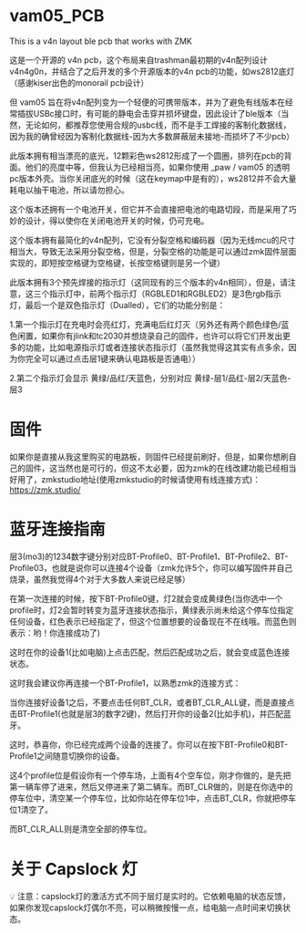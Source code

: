 # vam05_PCB
This is a v4n layout ble pcb that works with ZMK

这是一个开源的 v4n pcb，这个布局来自trashman最初期的v4n配列设计v4n4g0n，并结合了之后开发的多个开源版本的v4n pcb的功能，如ws2812底灯（感谢kiser出色的monorail pcb设计）

但 vam05 旨在将v4n配列变为一个轻便的可携带版本，并为了避免有线版本在经常插拔USBc接口时，有可能的静电会击穿并损坏键盘，因此设计了ble版本（当然，无论如何，都推荐您使用合规的usbc线，而不是手工焊接的客制化数据线，因为我的确曾经因为客制化数据线-因为大多数屏蔽层未接地-而损坏了不少pcb）

此版本拥有相当漂亮的底光，12颗彩色ws2812形成了一个圆圈，排列在pcb的背面。他们的亮度中等，但我认为已经相当亮，如果你使用 _paw / vam05 的透明pc版本外壳。当你关闭底光的时候（这在keymap中是有的），ws2812并不会大量耗电以抽干电池，所以请勿担心。

这个版本还拥有一个电池开关，但它并不会直接把电池的电路切段，而是采用了巧妙的设计，得以使你在关闭电池开关的时候，仍可充电。

这个版本拥有最简化的v4n配列，它没有分裂空格和编码器（因为无线mcu的尺寸相当大，导致无法采用分裂空格，但是，分裂空格的功能是可以通过zmk固件层面实现的，即短按空格键为空格键，长按空格键则是另一个键）

此版本拥有3个预先焊接的指示灯（这同现有的三个版本的v4n相同），但是，请注意，这三个指示灯中，前两个指示灯（RGBLED1和RGBLED2）是3色rgb指示灯，最后一个是双色指示灯（Dualled），它们的功能分别是：

1.第一个指示灯在充电时会亮红灯，充满电后红灯灭（另外还有两个颜色绿色/蓝色闲置，如果你有jlink和tc2030并想烧录自己的固件，也许可以将它们开发出更多的功能，比如电源指示灯或者连接状态指示灯（虽然我觉得这其实有点多余，因为你完全可以通过点击层1键来确认电路板是否通电））

2.第二个指示灯会显示 黄绿/品红/天蓝色，分别对应 黄绿-层1/品红-层2/天蓝色-层3


# 固件
如果你是直接从我这里购买的电路板，则固件已经提前刷好，但是，如果你想刷自己的固件，这当然也是可行的，但这不太必要，因为zmk的在线改建功能已经相当好用了，zmkstudio地址(使用zmkstudio的时候请使用有线连接方式)：https://zmk.studio/

# 蓝牙连接指南
层3(mo3)的1234数字键分别对应BT-Profile0、BT-Profile1、BT-Profile2、BT-Profile03，也就是说你可以连接4个设备（zmk允许5个，你可以编写固件并自己烧录，虽然我觉得4个对于大多数人来说已经足够）

在第一次连接的时候，按下BT-Profile0键，灯2就会变成黄绿色(当你选中一个profile时，灯2会暂时转变为蓝牙连接状态指示，黄绿表示尚未给这个停车位指定任何设备，红色表示已经指定了，但这个位置想要的设备现在不在线哦。而蓝色则表示：哟！你连接成功了)

这时在你的设备1(比如电脑)上点击匹配，然后匹配成功之后，就会变成蓝色连接状态。

这时我会建议你再连接一个BT-Profile1，以熟悉zmk的连接方式：

当你连接好设备1之后，不要点击任何BT_CLR，或者BT_CLR_ALL键，而是直接点击BT-Profile1(也就是层3的数字2键)，然后打开你的设备2(比如手机)，并匹配蓝牙。

这时，恭喜你，你已经完成两个设备的连接了。你可以在按下BT-Profile0和BT-Profile1之间随意切换你的设备。


这4个profile位是假设你有一个停车场，上面有4个空车位，刚才你做的，是先把第一辆车停了进来，然后又停进来了第二辆车。而BT_CLR做的，则是在你选中的停车位中，清空某一个停车位，比如你站在停车位1中，点击BT_CLR，你就把停车位1清空了。

而BT_CLR_ALL则是清空全部的停车位。

# 关于 Capslock 灯
💡 注意：capslock灯的激活方式不同于层灯是实时的。它依赖电脑的状态反馈，如果你发现capslock灯偶尔不亮，可以稍微按慢一点，给电脑一点时间来切换状态。


